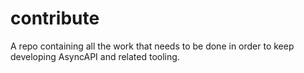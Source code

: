 # contribute
A repo containing all the work that needs to be done in order to keep developing AsyncAPI and related tooling.
